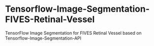 # Tensorflow-Image-Segmentation-FIVES-Retinal-Vessel
TensorFlow Image Segmentation for FIVES Retinal Vessel based on Tensorflow-Image-Segmentation-API
